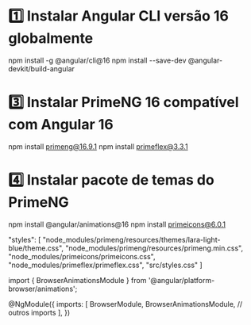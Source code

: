 # 1️⃣ Instalar Angular CLI versão 16 globalmente
npm install -g @angular/cli@16
npm install --save-dev @angular-devkit/build-angular
    

# 3️⃣ Instalar PrimeNG 16 compatível com Angular 16
npm install primeng@16.9.1
npm install primeflex@3.3.1

# 4️⃣ Instalar pacote de temas do PrimeNG
npm install @angular/animations@16
npm install primeicons@6.0.1

"styles": [
  "node_modules/primeng/resources/themes/lara-light-blue/theme.css",
  "node_modules/primeng/resources/primeng.min.css",
  "node_modules/primeicons/primeicons.css",
  "node_modules/primeflex/primeflex.css",
  "src/styles.css"
]

import { BrowserAnimationsModule } from '@angular/platform-browser/animations';

@NgModule({
  imports: [
    BrowserModule,
    BrowserAnimationsModule,
    // outros imports
  ],
})
